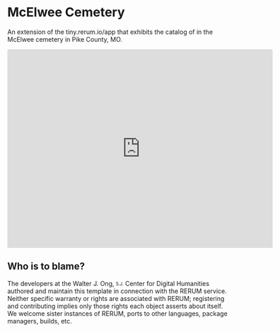 # McElwee Cemetery
An extension of the tiny.rerum.io/app that exhibits the catalog of in the McElwee cemetery in Pike County, MO.
<iframe src="https://www.google.com/maps/embed?pb=!1m18!1m12!1m3!1d3082.741355124313!2d-91.1464455346345!3d39.40735722949519!2m3!1f0!2f0!3f0!3m2!1i1024!2i768!4f13.1!3m3!1m2!1s0x87de7950174de97b%3A0xeb72f104bf097098!2sMcElwee+Cemetery%2C+Louisiana%2C+MO+63353!5e0!3m2!1sen!2sus!4v1533747654339" width="600" height="450" frameborder="0" style="border:0" allowfullscreen></iframe>

## Who is to blame?
The developers at the Walter J. Ong, <sub><sup>S.J.</sup></sub> Center for Digital Humanities authored and maintain this template
in connection with the RERUM service.
Neither specific warranty or rights are associated with RERUM; registering and contributing implies only those rights 
each object asserts about itself. We welcome sister instances of RERUM, ports to other languages, package managers, builds, etc.